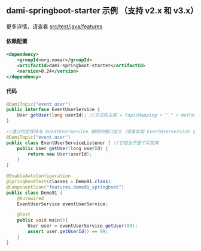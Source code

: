 
## dami-springboot-starter 示例 （支持 v2.x 和 v3.x）

更多详情，请查看 [src/test/java/features](src/test/java/features)

#### 依赖配置

```xml
<dependency>
    <groupId>org.noear</groupId>
    <artifactId>dami-springboot-starter</artifactId>
    <version>0.24</version>
</dependency>
```

#### 代码

```java
@DamiTopic("event.user")
public interface EventUserService {
    User getUser(long userId); //方法的主题 = topicMapping + "." + method.getName() //方法不能重名
}

//通过约定保持与 EventUserService 相同的接口定义（或者实现 EventUserService 接口，这个会带来依赖关系）
@DamiTopic("event.user")
public class EventUserServiceListener { //它相当于是个实现类
    public User getUser(long userId) {
        return new User(userId);
    }
}

@EnableAutoConfiguration
@SpringBootTest(classes = Demo91.class)
@ComponentScan("features.demo91_springboot")
public class Demo91 {
    @Autowired
    EventUserService eventUserService;

    @Test
    public void main(){
        User user = eventUserService.getUser(99);
        assert user.getUserId() == 99;
    }
}

```

